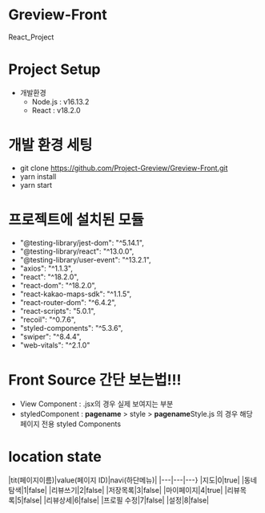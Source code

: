# Greview-Front
React_Project


# Project Setup
- 개발환경
  - Node.js : v16.13.2
  - React : v18.2.0

# 개발 환경 세팅
- git clone https://github.com/Project-Greview/Greview-Front.git
- yarn install
- yarn start

# 프로젝트에 설치된 모듈
- "@testing-library/jest-dom": "^5.14.1",
- "@testing-library/react": "^13.0.0",
- "@testing-library/user-event": "^13.2.1",
- "axios": "^1.1.3",
- "react": "^18.2.0",
- "react-dom": "^18.2.0",
- "react-kakao-maps-sdk": "^1.1.5",
- "react-router-dom": "^6.4.2",
- "react-scripts": "5.0.1",
- "recoil": "^0.7.6",
- "styled-components": "^5.3.6",
- "swiper": "^8.4.4",
- "web-vitals": "^2.1.0"

# Front Source 간단 보는법!!!
- View Component : .jsx의 경우 실제 보여지는 부분
- styledComponent : **pagename** > style > **pagename**Style.js 의 경우 해당 페이지 전용 styled Components


# location state

|tit(페이지이름)|value(페이지 ID)|navi(하단메뉴)|
|---|---|---}
|지도|0|true|
|동네탐색|1|false|
|리뷰쓰기|2|false|
|저장목록|3|false|
|마이페이지|4|true|
|리뷰목록|5|false|
|리뷰상세|6|false|
|프로필 수정|7|false|
|설정|8|false|